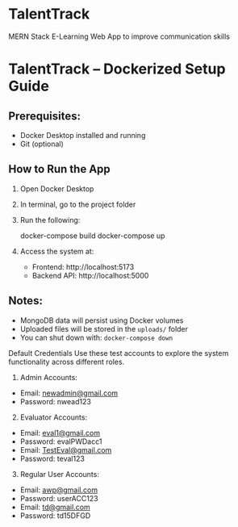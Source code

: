# TalentTrack
MERN Stack E-Learning Web App to improve communication skills

# TalentTrack – Dockerized Setup Guide

## Prerequisites:
- Docker Desktop installed and running
- Git (optional)

## How to Run the App

1. Open Docker Desktop
2. In terminal, go to the project folder
3. Run the following:

   docker-compose build
   docker-compose up

4. Access the system at:
   - Frontend: http://localhost:5173
   - Backend API: http://localhost:5000

## Notes:
- MongoDB data will persist using Docker volumes
- Uploaded files will be stored in the `uploads/` folder
- You can shut down with: `docker-compose down`

Default Credentials
Use these test accounts to explore the system functionality across different roles.
1. Admin Accounts:
- Email: newadmin@gmail.com  
- Password: nwead123
2. Evaluator Accounts:
- Email: eval1@gmail.com
- Password: evalPWDacc1
- Email: TestEval@gmail.com
- Password: teval123
3. Regular User Accounts:
- Email: awp@gmail.com
- Password: userACC123
- Email: td@gmail.com
- Password: td15DFGD
